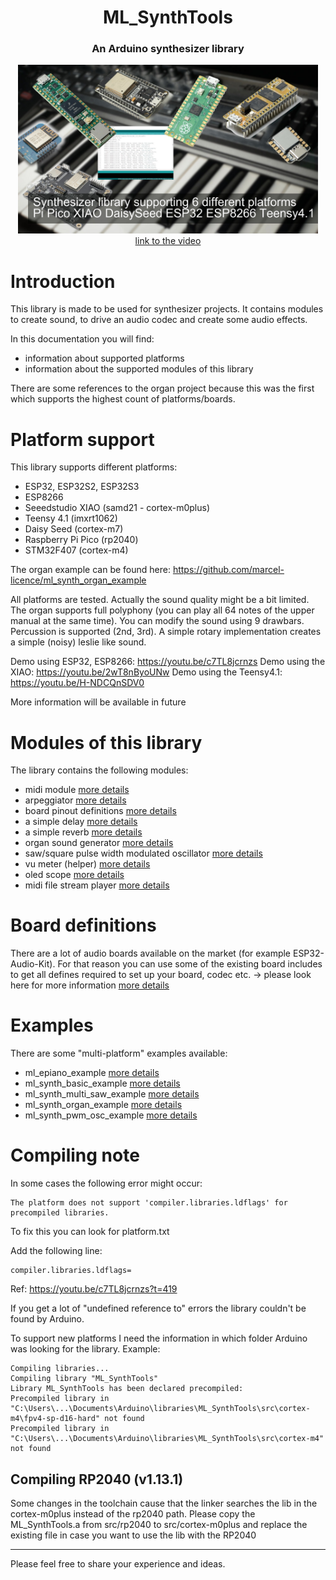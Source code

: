<h1 align="center">ML_SynthTools</h1>
<h3 align="center">An Arduino synthesizer library</h3>  
<p align="center"> 
  <img src="extras/splash.jpg" alt="project picture" width="480px" height="270px"><br>
  <a href="https://youtu.be/9AHQ4mQrjE8">link to the video</a>
</p>


# Introduction

This library is made to be used for synthesizer projects. It contains modules to create sound, to drive an audio codec and create some audio effects. 

In this documentation you will find:
- information about supported platforms
- information about the supported modules of this library

There are some references to the organ project because this was the first which supports the highest count of platforms/boards.


# Platform support

This library supports different platforms:
- ESP32, ESP32S2, ESP32S3
- ESP8266
- Seeedstudio XIAO (samd21 - cortex-m0plus)
- Teensy 4.1 (imxrt1062)
- Daisy Seed (cortex-m7)
- Raspberry Pi Pico (rp2040)
- STM32F407 (cortex-m4)

The organ example can be found here: https://github.com/marcel-licence/ml_synth_organ_example

All platforms are tested. Actually the sound quality might be a bit limited.
The organ supports full polyphony (you can play all 64 notes of the upper manual at the same time).
You can modify the sound using 9 drawbars.
Percussion is supported (2nd, 3rd).
A simple rotary implementation creates a simple (noisy) leslie like sound.

Demo using ESP32, ESP8266: https://youtu.be/c7TL8jcrnzs
Demo using the XIAO: https://youtu.be/2wT8nByoUNw
Demo using the Teensy4.1: https://youtu.be/H-NDCQnSDV0

More information will be available in future


# Modules of this library

The library contains the following modules:
- midi module <a href="extras/midi_input.md">more details</a>
- arpeggiator <a href="extras/ml_arp.md">more details</a>
- board pinout definitions <a href="extras/ml_boards.md">more details</a>
- a simple delay <a href="extras/ml_delay.md">more details</a>
- a simple reverb [more details](extras/ml_reverb.md)
- organ sound generator <a href="extras/ml_organ.md">more details</a>
- saw/square pulse width modulated oscillator <a href="extras/ml_oscillator.md">more details</a>
- vu meter (helper) <a href="extras/ml_vu_meter.md">more details</a>
- oled scope <a href="extras/ml_scope.md">more details</a>
- midi file stream player <a href="extras/ml_midi_file_stream.md">more details</a>


# Board definitions

There are a lot of audio boards available on the market (for example ESP32-Audio-Kit).
For that reason you can use some of the existing board includes to get all defines
required to set up your board, codec etc.
-> please look here for more information <a href="extras/ml_board.md">more details</a>


# Examples

There are some "multi-platform" examples available:
- ml_epiano_example <a href="https://github.com/marcel-licence/ml_epiano_example">more details</a>
- ml_synth_basic_example <a href="https://github.com/marcel-licence/ml_synth_basic_example">more details</a>
- ml_synth_multi_saw_example <a href="https://github.com/marcel-licence/ml_synth_multi_saw_example">more details</a>
- ml_synth_organ_example <a href="https://github.com/marcel-licence/ml_synth_organ_example">more details</a>
- ml_synth_pwm_osc_example <a href="https://github.com/marcel-licence/ml_synth_pwm_osc_example">more details</a>


# Compiling note

In some cases the following error might occur: 
	
	The platform does not support 'compiler.libraries.ldflags' for precompiled libraries.
	
To fix this you can look for platform.txt

Add the following line: 

	compiler.libraries.ldflags=
	
Ref: https://youtu.be/c7TL8jcrnzs?t=419
	
If you get a lot of "undefined reference to" errors the library couldn't be found by Arduino.

To support new platforms I need the information in which folder Arduino was looking for the library. 
Example:

	Compiling libraries...
	Compiling library "ML_SynthTools"
	Library ML_SynthTools has been declared precompiled:
	Precompiled library in "C:\Users\...\Documents\Arduino\libraries\ML_SynthTools\src\cortex-m4\fpv4-sp-d16-hard" not found
	Precompiled library in "C:\Users\...\Documents\Arduino\libraries\ML_SynthTools\src\cortex-m4" not found

## Compiling RP2040 (v1.13.1)

Some changes in the toolchain cause that the linker searches the lib in the cortex-m0plus instead of the rp2040 path. Please copy the ML_SynthTools.a from src/rp2040 to src/cortex-m0plus and replace the existing file in case you want to use the lib with the RP2040

---

Please feel free to share your experience and ideas. 